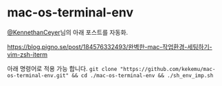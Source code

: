 # mac-os-terminal-env
[@KennethanCeyer](https://github.com/KennethanCeyer)님의 아래 포스트를 자동화.

https://blog.pigno.se/post/184576332493/완벽한-mac-작업환경-세팅하기-vim-zsh-iterm

아래 명령어로 적용 가능 합니다.
```git clone "https://github.com/kekemu/mac-os-terminal-env.git" && cd ./mac-os-terminal-env && ./sh_env_imp.sh```
